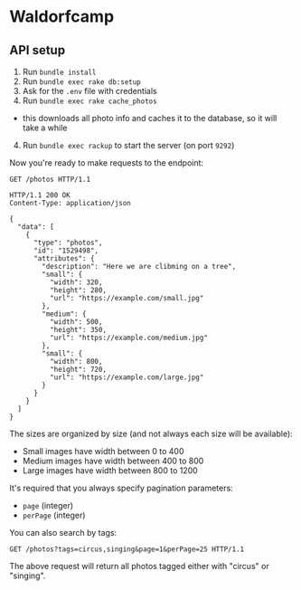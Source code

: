 # Waldorfcamp

## API setup

1. Run `bundle install`
2. Run `bundle exec rake db:setup`
2. Ask for the `.env` file with credentials
3. Run `bundle exec rake cache_photos`
  * this downloads all photo info and caches it to the database, so it will
    take a while
4. Run `bundle exec rackup` to start the server (on port `9292`)

Now you're ready to make requests to the endpoint:

```http
GET /photos HTTP/1.1
```
```http
HTTP/1.1 200 OK
Content-Type: application/json

{
  "data": [
    {
      "type": "photos",
      "id": "1529498",
      "attributes": {
        "description": "Here we are clibming on a tree",
        "small": {
          "width": 320,
          "height": 280,
          "url": "https://example.com/small.jpg"
        },
        "medium": {
          "width": 500,
          "height": 350,
          "url": "https://example.com/medium.jpg"
        },
        "small": {
          "width": 800,
          "height": 720,
          "url": "https://example.com/large.jpg"
        }
      }
    }
  ]
}
```

The sizes are organized by size (and not always each size will be available):

* Small images have width between 0 to 400
* Medium images have width between 400 to 800
* Large images have width between 800 to 1200

It's required that you always specify pagination parameters:

* `page` (integer)
* `perPage` (integer)

You can also search by tags:

```http
GET /photos?tags=circus,singing&page=1&perPage=25 HTTP/1.1
```

The above request will return all photos tagged either with "circus" or
"singing".
